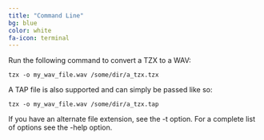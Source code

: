 ```yaml
---
title: "Command Line"
bg: blue
color: white
fa-icon: terminal
---
```


Run the following command to convert a TZX to a WAV:

    tzx -o my_wav_file.wav /some/dir/a_tzx.tzx

A TAP file is also supported and can simply be passed like so:

    tzx -o my_wav_file.wav /some/dir/a_tzx.tap

If you have an alternate file extension, see the -t option.  For a complete list of options see the -help option.


